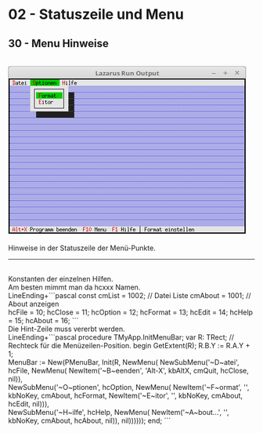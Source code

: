 # 02 - Statuszeile und Menu
## 30 - Menu Hinweise
<br>
<img src="image.png" alt="Selfhtml"><br><br>
Hinweise in der Statuszeile der Menü-Punkte.<br>
<hr><br>
Konstanten der einzelnen Hilfen.<br>
Am besten mimmt man da hcxxx Namen.<br>
LineEnding+```pascal
const
  cmList   = 1002;  // Datei Liste
  cmAbout  = 1001;  // About anzeigen
<br>
  hcFile   = 10;
  hcClose  = 11;
  hcOption = 12;
  hcFormat = 13;
  hcEdit   = 14;
  hcHelp   = 15;
  hcAbout  = 16;
```
<br>
Die Hint-Zeile muss vererbt werden.<br>
LineEnding+```pascal
  procedure TMyApp.InitMenuBar;
  var
    R: TRect;                   // Rechteck für die Menüzeilen-Position.
  begin
    GetExtent(R);
    R.B.Y := R.A.Y + 1;
<br>
    MenuBar := New(PMenuBar, Init(R, NewMenu(
      NewSubMenu('~D~atei', hcFile, NewMenu(
        NewItem('~B~eenden', 'Alt-X', kbAltX, cmQuit, hcClose, nil)),
<br>
      NewSubMenu('~O~ptionen', hcOption, NewMenu(
        NewItem('~F~ormat', '', kbNoKey, cmAbout, hcFormat,
        NewItem('~E~itor', '', kbNoKey, cmAbout, hcEdit, nil))),
<br>
      NewSubMenu('~H~ilfe', hcHelp, NewMenu(
        NewItem('~A~bout...', '', kbNoKey, cmAbout, hcAbout, nil)), nil))))));
  end;
```
<br>

